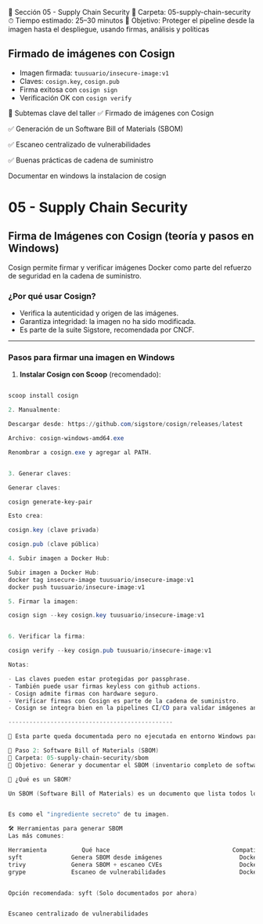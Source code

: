 🔐 Sección 05 - Supply Chain Security
📂 Carpeta: 05-supply-chain-security
⏱ Tiempo estimado: 25–30 minutos
🎯 Objetivo: Proteger el pipeline desde la imagen hasta el despliegue, usando firmas, análisis y políticas



## Firmado de imágenes con Cosign

- Imagen firmada: `tuusuario/insecure-image:v1`
- Claves: `cosign.key`, `cosign.pub`
- Firma exitosa con `cosign sign`
- Verificación OK con `cosign verify`

🧩 Subtemas clave del taller
✅ Firmado de imágenes con Cosign

✅ Generación de un Software Bill of Materials (SBOM)

✅ Escaneo centralizado de vulnerabilidades

✅ Buenas prácticas de cadena de suministro


Documentar en windows la instalacion de cosign
# 05 - Supply Chain Security

## Firma de Imágenes con Cosign (teoría y pasos en Windows)

Cosign permite firmar y verificar imágenes Docker como parte del refuerzo de seguridad en la cadena de suministro.

### ¿Por qué usar Cosign?
- Verifica la autenticidad y origen de las imágenes.
- Garantiza integridad: la imagen no ha sido modificada.
- Es parte de la suite Sigstore, recomendada por CNCF.

---

### Pasos para firmar una imagen en Windows

1. **Instalar Cosign con Scoop** (recomendado):

```powershell

scoop install cosign 

2. Manualmente:

Descargar desde: https://github.com/sigstore/cosign/releases/latest

Archivo: cosign-windows-amd64.exe

Renombrar a cosign.exe y agregar al PATH.


3. Generar claves:

Generar claves:

cosign generate-key-pair

Esto crea:

cosign.key (clave privada)

cosign.pub (clave pública)

4. Subir imagen a Docker Hub:

Subir imagen a Docker Hub:
docker tag insecure-image tuusuario/insecure-image:v1
docker push tuusuario/insecure-image:v1

5. Firmar la imagen:

cosign sign --key cosign.key tuusuario/insecure-image:v1


6. Verificar la firma:

cosign verify --key cosign.pub tuusuario/insecure-image:v1

Notas:

- Las claves pueden estar protegidas por passphrase.
- También puede usar firmas keyless con github actions.
- Cosign admite firmas con hardware seguro.
- Verificar firmas con Cosign es parte de la cadena de suministro.
- Cosign se integra bien en la pipelines CI/CD para validar imágenes antes del despliegue.

-----------------------------------------------

🔹 Esta parte queda documentada pero no ejecutada en entorno Windows para este taller.

🧾 Paso 2: Software Bill of Materials (SBOM)
📂 Carpeta: 05-supply-chain-security/sbom
🎯 Objetivo: Generar y documentar el SBOM (inventario completo de software y dependencias dentro de una imagen Docker)

📘 ¿Qué es un SBOM?

Un SBOM (Software Bill of Materials) es un documento que lista todos los componentes y dependencias de un software, incluyendo versiones, licencias y otros detalles.


Es como el "ingrediente secreto" de tu imagen.

🛠 Herramientas para generar SBOM
Las más comunes:

Herramienta	         Qué hace	                                Compatible con
syft	          Genera SBOM desde imágenes	                  Docker, OCI
trivy	          Genera SBOM + escaneo CVEs	                  Docker, SBOM
grype	          Escaneo de vulnerabilidades	                  Docker, SBOM


Opción recomendada: syft (Solo documentados por ahora)


Escaneo centralizado de vulnerabilidades

